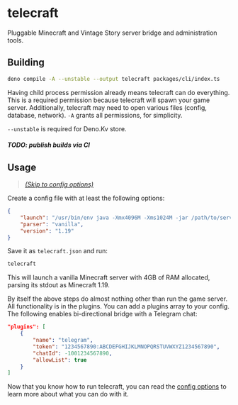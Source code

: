 # telecraft

Pluggable Minecraft and Vintage Story server bridge and administration tools.

## Building

```sh
deno compile -A --unstable --output telecraft packages/cli/index.ts
```

Having child process permission already means telecraft can do everything. This is a required permission because telecraft will spawn your game server. Additionally, telecraft may need to open various files (config, database, network). `-A` grants all permissions, for simplicity.

`--unstable` is required for Deno.Kv store.

##### TODO: publish builds via CI

## Usage

> _[(Skip to config options)](docs/CONFIG.md)_

Create a config file with at least the following options:

```json
{
	"launch": "/usr/bin/env java -Xmx4096M -Xms1024M -jar /path/to/server.jar nogui",
	"parser": "vanilla",
	"version": "1.19"
}
```

Save it as `telecraft.json` and run:

```sh
telecraft
```

This will launch a vanilla Minecraft server with 4GB of RAM allocated, parsing its stdout as Minecraft 1.19.

By itself the above steps do almost nothing other than run the game server. All functionality is in the plugins. You can add a plugins array to your config. The following enables bi-directional bridge with a Telegram chat:

```json
"plugins": [
	{
		"name": "telegram",
		"token": "1234567890:ABCDEFGHIJKLMNOPQRSTUVWXYZ1234567890",
		"chatId": -1001234567890,
		"allowList": true
	}
]
```

Now that you know how to run telecraft, you can read the [config options](docs/CONFIG.md) to learn more about what you can do with it.
